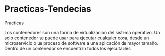 # Practicas-Tendecias
Practicas


Los contenedores son una forma de virtualización del sistema operativo. Un solo contenedor se puede usar para ejecutar cualquier cosa, desde un microservicio o un proceso de software a una aplicación de mayor tamaño. Dentro de un contenedor se encuentran todos los ejecutables
